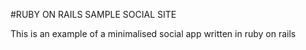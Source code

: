 #RUBY ON RAILS SAMPLE SOCIAL SITE

This is an example of a minimalised social app written in ruby on rails